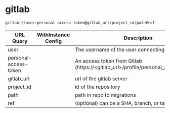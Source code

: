 # gitlab

`gitlab://user:personal-access-token@gitlab_url/project_id/path#ref`

| URL Query  | WithInstance Config | Description |
|------------|---------------------|-------------|
| user | | The username of the user connecting |
| personal-access-token | | An access token from Gitlab (https://<gitlab_url>/profile/personal_access_tokens) |
| gitlab_url | | url of the gitlab server |
| project_id | | id of the repository |
| path | | path in repo to migrations |
| ref | | (optional) can be a SHA, branch, or tag |
